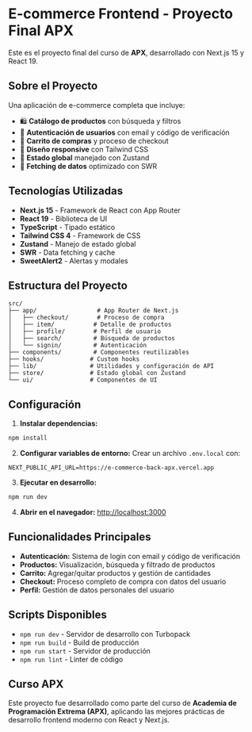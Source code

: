 # E-commerce Frontend - Proyecto Final APX

Este es el proyecto final del curso de **APX**, desarrollado con Next.js 15 y React 19.

## Sobre el Proyecto

Una aplicación de e-commerce completa que incluye:

- 🛍️ **Catálogo de productos** con búsqueda y filtros
- 👤 **Autenticación de usuarios** con email y código de verificación
- 🛒 **Carrito de compras** y proceso de checkout
- 📱 **Diseño responsive** con Tailwind CSS
- 🔄 **Estado global** manejado con Zustand
- 📡 **Fetching de datos** optimizado con SWR

## Tecnologías Utilizadas

- **Next.js 15** - Framework de React con App Router
- **React 19** - Biblioteca de UI
- **TypeScript** - Tipado estático
- **Tailwind CSS 4** - Framework de CSS
- **Zustand** - Manejo de estado global
- **SWR** - Data fetching y cache
- **SweetAlert2** - Alertas y modales

## Estructura del Proyecto

```
src/
├── app/                 # App Router de Next.js
│   ├── checkout/        # Proceso de compra
│   ├── item/           # Detalle de productos
│   ├── profile/        # Perfil de usuario
│   ├── search/         # Búsqueda de productos
│   └── signin/         # Autenticación
├── components/         # Componentes reutilizables
├── hooks/             # Custom hooks
├── lib/               # Utilidades y configuración de API
├── store/             # Estado global con Zustand
└── ui/                # Componentes de UI
```

## Configuración

1. **Instalar dependencias:**

```bash
npm install
```

2. **Configurar variables de entorno:**
   Crear un archivo `.env.local` con:

```
NEXT_PUBLIC_API_URL=https://e-commerce-back-apx.vercel.app
```

3. **Ejecutar en desarrollo:**

```bash
npm run dev
```

4. **Abrir en el navegador:**
   [http://localhost:3000](http://localhost:3000)

## Funcionalidades Principales

- **Autenticación:** Sistema de login con email y código de verificación
- **Productos:** Visualización, búsqueda y filtrado de productos
- **Carrito:** Agregar/quitar productos y gestión de cantidades
- **Checkout:** Proceso completo de compra con datos del usuario
- **Perfil:** Gestión de datos personales del usuario

## Scripts Disponibles

- `npm run dev` - Servidor de desarrollo con Turbopack
- `npm run build` - Build de producción
- `npm run start` - Servidor de producción
- `npm run lint` - Linter de código

## Curso APX

Este proyecto fue desarrollado como parte del curso de **Academia de Programación Extrema (APX)**, aplicando las mejores prácticas de desarrollo frontend moderno con React y Next.js.
